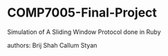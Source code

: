 COMP7005-Final-Project
======================

Simulation of A Sliding Window Protocol done in Ruby

authors:
Brij Shah
Callum Styan
